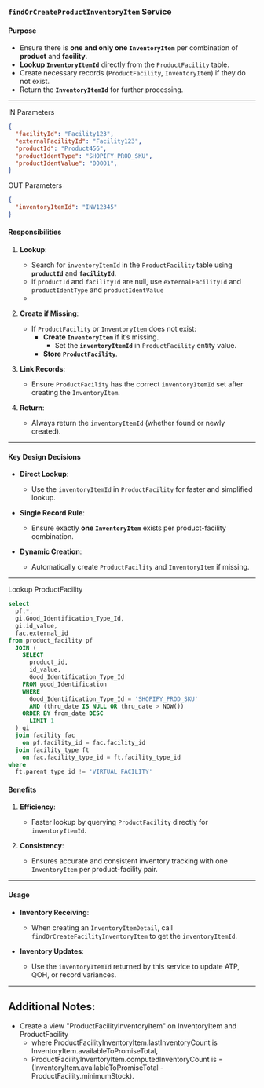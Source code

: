 ### **`findOrCreateProductInventoryItem` Service**

#### **Purpose**

- Ensure there is **one and only one `InventoryItem`** per combination of **product** and **facility**.
- **Lookup `InventoryItemId`** directly from the `ProductFacility` table.
- Create necessary records (`ProductFacility`, `InventoryItem`) if they do not exist.
- Return the **`InventoryItemId`** for further processing.

---
IN Parameters 
```json
{
  "facilityId": "Facility123",
  "externalFacilityId": "Facility123",
  "productId": "Product456",
  "productIdentType": "SHOPIFY_PROD_SKU",
  "productIdentValue": "00001",
}
```

OUT Parameters

```json
{
  "inventoryItemId": "INV12345"
}
 ```


#### **Responsibilities**

1. **Lookup**:
    - Search for `inventoryItemId` in the `ProductFacility` table using **`productId`** and **`facilityId`**.
    - if `productId` and `facilityId` are null, use `externalFacilityId` and `productIdentType` and `productIdentValue`
    - 
2. **Create if Missing**:
    - If `ProductFacility` or `InventoryItem` does not exist:
        - **Create `InventoryItem`** if it’s missing.
          - Set the **`inventoryItemId`** in `ProductFacility` entity value.
        - **Store `ProductFacility`**.

3. **Link Records**:
    - Ensure `ProductFacility` has the correct `inventoryItemId` set after creating the `InventoryItem`.

4. **Return**:
    - Always return the `inventoryItemId` (whether found or newly created).

---


#### **Key Design Decisions**

- **Direct Lookup**:
    - Use the `inventoryItemId` in `ProductFacility` for faster and simplified lookup.

- **Single Record Rule**:
    - Ensure exactly **one `InventoryItem`** exists per product-facility combination.

- **Dynamic Creation**:
    - Automatically create `ProductFacility` and `InventoryItem` if missing.

---

Lookup ProductFacility 

```sql
select 
  pf.*,
  gi.Good_Identification_Type_Id,
  gi.id_value,
  fac.external_id
from product_facility pf
  JOIN (
    SELECT 
      product_id,
      id_value,
      Good_Identification_Type_Id
    FROM good_Identification
    WHERE 
      Good_Identification_Type_Id = 'SHOPIFY_PROD_SKU'
      AND (thru_date IS NULL OR thru_date > NOW())
    ORDER BY from_date DESC
      LIMIT 1
  ) gi 
  join facility fac 
    on pf.facility_id = fac.facility_id
  join facility_type ft 
    on fac.facility_type_id = ft.facility_type_id
where 
  ft.parent_type_id != 'VIRTUAL_FACILITY'
```



#### **Benefits**

1. **Efficiency**:
    - Faster lookup by querying `ProductFacility` directly for `inventoryItemId`.

2. **Consistency**:
    - Ensures accurate and consistent inventory tracking with one `InventoryItem` per product-facility pair.

---

#### **Usage**

- **Inventory Receiving**:
    - When creating an `InventoryItemDetail`, call `findOrCreateFacilityInventoryItem` to get the `inventoryItemId`.

- **Inventory Updates**:
    - Use the `inventoryItemId` returned by this service to update ATP, QOH, or record variances.

---


## Additional Notes:
* Create a view  "ProductFacilityInventoryItem" on InventoryItem and ProductFacility 
  * where ProductFacilityInventoryItem.lastInventoryCount is InventoryItem.availableToPromiseTotal, 
  * ProductFacilityInventoryItem.computedInventoryCount is =  (InventoryItem.availableToPromiseTotal - ProductFacility.minimumStock).

